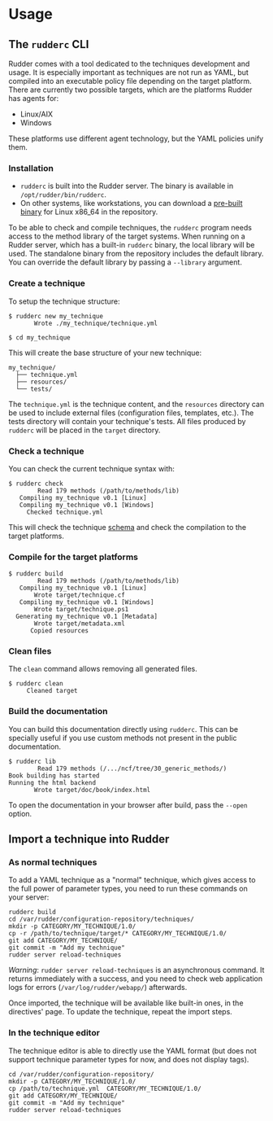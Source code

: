 # Usage

## The `rudderc` CLI

Rudder comes with a tool dedicated to the
techniques development and usage.
It is especially important as techniques are not run as YAML, but compiled into
an executable policy file depending on the target platform.
There are currently two possible targets, which are the platforms Rudder has agents for:

* Linux/AIX
* Windows

These platforms use different agent technology, but the YAML policies
unify them.

### Installation

* `rudderc` is built into the Rudder server. The binary is available in `/opt/rudder/bin/rudderc`.
* On other systems, like workstations, you can download a
  [pre-built binary](https://repository.rudder.io/tools/rudderc/8.0/rudderc) for Linux x86_64 in the repository.

To be able to check and compile techniques, the `rudderc` program
needs access to the method library of the target systems.
When running on a Rudder server, which has a built-in `rudderc` binary,
the local library will be used.
The standalone binary from the repository includes the default library.
You can override the default library by passing a `--library` argument.

### Create a technique

To setup the technique structure:

```shell
$ rudderc new my_technique
       Wrote ./my_technique/technique.yml

$ cd my_technique
```

This will create the base structure of your new technique:

```text
my_technique/
  ├── technique.yml
  ├── resources/
  └── tests/
```

The `technique.yml` is the technique content,
and the `resources` directory can be used to include
external files (configuration files, templates, etc.).
The tests directory will contain your technique's tests.
All files produced by `rudderc` will be placed in the `target`
directory.

### Check a technique

You can check the current technique syntax with:

```shell
$ rudderc check
        Read 179 methods (/path/to/methods/lib)
   Compiling my_technique v0.1 [Linux]
   Compiling my_technique v0.1 [Windows]
     Checked technique.yml
```

This will check the technique [schema](https://raw.githubusercontent.com/Normation/rudder/master/policies/rudderc/src/technique.schema.json) and check the compilation
to the target platforms.

### Compile for the target platforms

```shell
$ rudderc build
        Read 179 methods (/path/to/methods/lib)
   Compiling my_technique v0.1 [Linux]
       Wrote target/technique.cf
   Compiling my_technique v0.1 [Windows]
       Wrote target/technique.ps1
  Generating my_technique v0.1 [Metadata]
       Wrote target/metadata.xml
      Copied resources
```

### Clean files

The `clean` command allows removing all generated files.

```shell
$ rudderc clean
     Cleaned target
```

### Build the documentation

You can build this documentation directly using `rudderc`.
This can be specially useful if you use custom methods not
present in the public documentation.

```shell
$ rudderc lib
        Read 179 methods (/.../ncf/tree/30_generic_methods/)
Book building has started
Running the html backend
       Wrote target/doc/book/index.html
```

To open the documentation in your browser after build, pass the `--open` option.

## Import a technique into Rudder

### As normal techniques

To add a YAML technique as a "normal" technique, which gives access to the full power of
parameter types, you need to run these commands on your server:

```shell
rudderc build
cd /var/rudder/configuration-repository/techniques/
mkdir -p CATEGORY/MY_TECHNIQUE/1.0/
cp -r /path/to/technique/target/* CATEGORY/MY_TECHNIQUE/1.0/
git add CATEGORY/MY_TECHNIQUE/
git commit -m "Add my technique"
rudder server reload-techniques
```

*Warning*: `rudder server reload-techniques` is an asynchronous command.
It returns immediately with a success, and
you need to check web application logs for errors (`/var/log/rudder/webapp/`) afterwards.

Once imported, the technique will be available like built-in ones, in the directives' page.
To update the technique, repeat the import steps.

### In the technique editor

The technique editor is able to directly use the YAML format (but does not support technique parameter types
for now, and does not display tags).

```shell
cd /var/rudder/configuration-repository/
mkdir -p CATEGORY/MY_TECHNIQUE/1.0/
cp /path/to/technique.yml  CATEGORY/MY_TECHNIQUE/1.0/
git add CATEGORY/MY_TECHNIQUE/
git commit -m "Add my technique"
rudder server reload-techniques
```